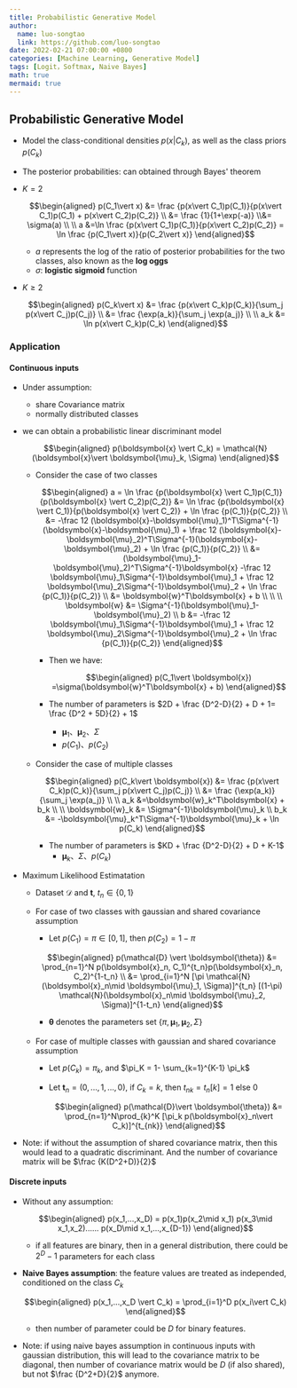 ```yaml
---
title: Probabilistic Generative Model
author:
  name: luo-songtao
  link: https://github.com/luo-songtao
date: 2022-02-21 07:00:00 +0800
categories: [Machine Learning, Generative Model]
tags: [Logit，Softmax, Naive Bayes]
math: true
mermaid: true
---
```



## Probabilistic Generative Model

- Model the class-conditional densities $p(x\vert C_k )$, as well as the class priors $p(C_k)$

- The posterior probabilities: can obtained through Bayes' theorem

- $K = 2$
    
    $$\begin{aligned} p(C_1\vert x) &= \frac {p(x\vert C_1)p(C_1)}{p(x\vert C_1)p(C_1) + p(x\vert C_2)p(C_2)} \\ &= \frac {1}{1+\exp(-a)} \\&= \sigma(a) \\ \\ a &=\ln \frac {p(x\vert C_1)p(C_1)}{p(x\vert C_2)p(C_2)} = \ln \frac {p(C_1\vert x)}{p(C_2\vert x)} \end{aligned}$$

    - $a$ represents the log of the ratio of posterior probabilities for the two classes, also known as the **log oggs**
    - $\sigma$: **logistic sigmoid** function

- $K \ge 2$

    $$\begin{aligned} p(C_k\vert x) &= \frac {p(x\vert C_k)p(C_k)}{\sum_j p(x\vert C_j)p(C_j)} \\ &= \frac {\exp(a_k)}{\sum_j \exp(a_j)} \\ \\ a_k &= \ln p(x\vert C_k)p(C_k) \end{aligned}$$

### Application

#### Continuous inputs

- Under assumption:
  - share Covariance matrix
  - normally distributed classes
- we can obtain a probabilistic linear discriminant model 

    $$\begin{aligned} p(\boldsymbol{x} \vert C_k) = \mathcal{N} (\boldsymbol{x}\vert \boldsymbol{\mu}_k, \Sigma) \end{aligned}$$

    - Consider the case of two classes
        
        $$\begin{aligned} a =  \ln \frac {p(\boldsymbol{x} \vert C_1)p(C_1)}{p(\boldsymbol{x} \vert C_2)p(C_2)} &= \ln \frac {p(\boldsymbol{x} \vert C_1)}{p(\boldsymbol{x} \vert C_2)} + \ln \frac {p(C_1)}{p(C_2)} \\ &= -\frac 12 (\boldsymbol{x}-\boldsymbol{\mu}_1)^T\Sigma^{-1}(\boldsymbol{x}-\boldsymbol{\mu}_1) + \frac 12 (\boldsymbol{x}-\boldsymbol{\mu}_2)^T\Sigma^{-1}(\boldsymbol{x}-\boldsymbol{\mu}_2) + \ln \frac {p(C_1)}{p(C_2)} \\ &= (\boldsymbol{\mu}_1-\boldsymbol{\mu}_2)^T\Sigma^{-1}\boldsymbol{x} -\frac 12 \boldsymbol{\mu}_1\Sigma^{-1}\boldsymbol{\mu}_1 + \frac 12 \boldsymbol{\mu}_2\Sigma^{-1}\boldsymbol{\mu}_2 + \ln \frac {p(C_1)}{p(C_2)} \\ &= \boldsymbol{w}^T\boldsymbol{x} + b \\ \\ \\ \boldsymbol{w} &=  \Sigma^{-1}(\boldsymbol{\mu}_1-\boldsymbol{\mu}_2) \\ b &= -\frac 12 \boldsymbol{\mu}_1\Sigma^{-1}\boldsymbol{\mu}_1 + \frac 12 \boldsymbol{\mu}_2\Sigma^{-1}\boldsymbol{\mu}_2 + \ln \frac {p(C_1)}{p(C_2)} \end{aligned}$$

        - Then we have:

            $$\begin{aligned} p(C_1\vert \boldsymbol{x}) =\sigma(\boldsymbol{w}^T\boldsymbol{x} + b) \end{aligned}$$

        - The number of parameters is $2D + \frac {D^2-D}{2} + D + 1= \frac {D^2 + 5D}{2} + 1$
          - $\boldsymbol{\mu}_1$、$\boldsymbol{\mu}_2$、$\Sigma$
          - $p(C_1)$、$p(C_2)$

    - Consider the case of multiple classes

        $$\begin{aligned} p(C_k\vert \boldsymbol{x}) &=  \frac {p(x\vert C_k)p(C_k)}{\sum_j p(x\vert C_j)p(C_j)} \\ &= \frac {\exp(a_k)}{\sum_j \exp(a_j)} \\ \\ a_k &=\boldsymbol{w}_k^T\boldsymbol{x} + b_k \\ \\ \boldsymbol{w}_k &= \Sigma^{-1}\boldsymbol{\mu}_k \\ b_k &= -\boldsymbol{\mu}_k^T\Sigma^{-1}\boldsymbol{\mu}_k + \ln p(C_k) \end{aligned}$$

      - The number of parameters is $KD + \frac {D^2-D}{2} + D + K-1$
        - $\boldsymbol{\mu}_k$、$\Sigma$、$p(C_k)$


- Maximum Likelihood Estimatation

  - Dataset $\mathcal{D}$ and $\mathbf{t}$, $t_n\in \{0,1\}$

  - For case of two classes with gaussian and shared covariance assumption
    - Let $p(C_1) = \pi \in [0,1]$, then $p(C_2) = 1-\pi$
    
    $$\begin{aligned} p(\mathcal{D} \vert \boldsymbol{\theta}) &= \prod_{n=1}^N p(\boldsymbol{x}_n, C_1)^{t_n}p(\boldsymbol{x}_n, C_2)^{1-t_n} \\ &= \prod_{i=1}^N [\pi \mathcal{N}(\boldsymbol{x}_n\mid \boldsymbol{\mu}_1, \Sigma)]^{t_n} [(1-\pi) \mathcal{N}(\boldsymbol{x}_n\mid \boldsymbol{\mu}_2, \Sigma)]^{1-t_n} \end{aligned}$$

    - $\boldsymbol{\theta}$ denotes the parameters set $\{ \pi,\boldsymbol{\mu}_1 ,\boldsymbol{\mu}_2 ,\Sigma \}$

  - For case of multiple classes with gaussian and shared covariance assumption
    - Let $p(C_k) = \pi_k$, and $\pi_K = 1- \sum_{k=1}^{K-1} \pi_k$
    - Let $\mathbf{t}_n = (0,...,1,...,0)$, if $C_k = k$, then $t_{nk} = t_{n}[k]=1$ else $0$

        $$\begin{aligned} p(\mathcal{D}\vert \boldsymbol{\theta}) &= \prod_{n=1}^N\prod_{k}^K [\pi_k p(\boldsymbol{x}_n\vert C_k)]^{t_{nk}}   \end{aligned}$$

- Note: if without the assumption of shared covariance matrix, then this would lead to a quadratic discriminant. And the number of covariance matrix will be $\frac {K(D^2+D)}{2}$


#### Discrete inputs

- Without any assumption:

    $$\begin{aligned} p(x_1,...,x_D) = p(x_1)p(x_2\mid x_1) p(x_3\mid x_1,x_2)...... p(x_D\mid x_1,...,x_{D-1})  \end{aligned}$$
    - if all features are binary, then in a general distribution, there could be $2^D-1$ parameters for each class

- **Naive Bayes assumption**: the feature values are treated as independed, conditioned on the class $C_k$
 
    $$\begin{aligned} p(x_1,...,x_D \vert C_k) = \prod_{i=1}^D p(x_i\vert C_k) \end{aligned}$$

    - then number of parameter could be $D$ for binary features.

- Note: if using naive bayes assumption in continuous inputs with gaussian distribution, this will lead to the covariance matrix to be diagonal, then number of covariance matrix would be $D$ (if also shared), but not $\frac {D^2+D}{2}$ anymore.

